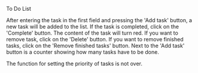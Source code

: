 ﻿To Do List

After entering the task in the first field and pressing the 'Add task' button, a new task will be added to the list.
If the task is completed, click on the 'Complete' button. The content of the task will turn red.
If you want to remove task, click on the 'Delete' button.
If you want to remove finished tasks, click on the 'Remove finished tasks' button.
Next to the 'Add task' button is a counter showing how many tasks have to be done.

The function for setting the priority of tasks is not over.

